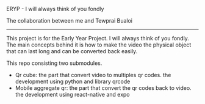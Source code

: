 ERYP - I will always think of you fondly

The collaboration between me and Tewprai Bualoi

---

This project is for the Early Year Project. I will always think of you fondly.
The main concepts behind it is how to make the video the physical object that can last long
and can be converted back easily.

This repo consisting two submodules.
- Qr cube: the part that convert video to multiples qr codes.
    the development using python and library qrcode
- Mobile aggregate qr: the part that convert the qr codes back to video.
    the development using react-native and expo

